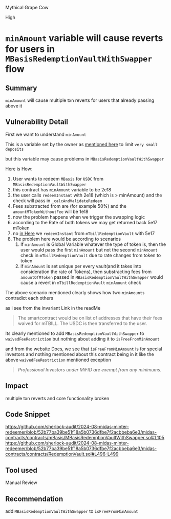 Mythical Grape Cow

High

# `minAmount` variable will cause reverts for users in `MBasisRedemptionVaultWithSwapper` flow

## Summary
`minAmount` will cause multiple txn reverts for users that already passing above it
## Vulnerability Detail
First we want to understand `minAmount` 

This is a variable set by the owner as [mentioned here](https://ludicrous-rate-748.notion.site/Admin-can-adjust-Global-Parameters-42afde9e098b42ef8296e43286b73299#:~:text=crypto_redemption.%20Similarly%20to%20the%20minting%20minimum%2C%20we%20want%20to%20limit%20redemptions%20to%20a%20minimum.%20This%20can%20be%20set%20in%20TOKEN.) to limit `very small deposits` 

but this variable may cause problems in `MBasisRedemptionVaultWithSwapper`

Here is How:
1. User wants to redeem `MBasis` for `USDC` from `MBasisRedemptionVaultWithSwapper`
2. this contract has `minAmount` variable to be 2e18
3. the user calls `redeemInstant` with 2e18 (which is > minAmount) and the check will pass in `_calcAndValidateRedeem`
4. Fees substracted from are (for example 50%) and the `amountMTokenWithoutFee`  will be 1e18
5. now the problem happens when we trigger the swapping logic
6. according to the Rate of both tokens we may get returned back 5e17 mToken
7. no [in Here](https://github.com/sherlock-audit/2024-08-midas-minter-redeemer/blob/52b77ba39be51f18a5b0736dfbe7f2acbbeba6e3/midas-contracts/contracts/mBasis/MBasisRedemptionVaultWithSwapper.sol#L154-L158) we `redeemInstant` from `mTbillRedemptionVault` with 5e17
8. The problem here would be according to scenarios
   1. If `minAmount` is Global Variable whatever the type of token is, then the user would pass the first `minAmount` but not the second `minAmount` check in `mTbillRedemptionVault` due to rate changes from token to token
   2. if `minAmount` is set unique per every vault(and it takes into consideration the rate of Tokens), then substracting fees from `amountOfMToken` passed in `MBasisRedemptionVaultWithSwapper` would cause a revert in  `mTbillRedemptionVault` `minAmount` check 
    
The above scenario mentioned clearly shows how two `minAmounts` contradict each others

as i see from the invariant Link in the readMe

> The smartcontract would be on list of addresses that have their fees waived for mTBILL. The USDC is then transferred to the user.

Its clearly mentioned to add `MBasisRedemptionVaultWithSwapper` to `waivedFeeRestriction` but nothing about adding it to `isFreeFromMinAmount`

and from the website Docs, we see that `isFreeFromMinAmount` is for special investors and nothing mentioned about this contract being in it like the above `waivedFeeRestriction` mentioned exception
> _Professional Investors under MiFID are exempt from any minimums._
## Impact
multiple txn reverts and core functionality broken
## Code Snippet
https://github.com/sherlock-audit/2024-08-midas-minter-redeemer/blob/52b77ba39be51f18a5b0736dfbe7f2acbbeba6e3/midas-contracts/contracts/mBasis/MBasisRedemptionVaultWithSwapper.sol#L105
https://github.com/sherlock-audit/2024-08-midas-minter-redeemer/blob/52b77ba39be51f18a5b0736dfbe7f2acbbeba6e3/midas-contracts/contracts/RedemptionVault.sol#L496-L499
## Tool used

Manual Review

## Recommendation
add `MBasisRedemptionVaultWithSwapper` to `isFreeFromMinAmount` 